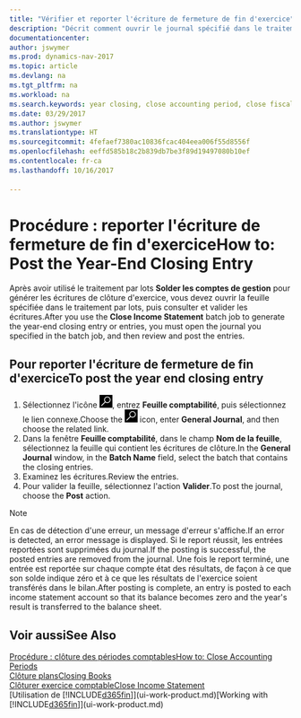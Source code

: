```yaml
---
title: "Vérifier et reporter l'écriture de fermeture de fin d'exercice"
description: "Décrit comment ouvrir le journal spécifié dans le traitement en lot Fermer l'état des résultats, puis examiner et reporter l'écriture de fermeture de fin d'exercice."
documentationcenter: 
author: jswymer
ms.prod: dynamics-nav-2017
ms.topic: article
ms.devlang: na
ms.tgt_pltfrm: na
ms.workload: na
ms.search.keywords: year closing, close accounting period, close fiscal year, bank account detailed trial balance
ms.date: 03/29/2017
ms.author: jswymer
ms.translationtype: HT
ms.sourcegitcommit: 4fefaef7380ac10836fcac404eea006f55d8556f
ms.openlocfilehash: eeffd585b18c2b839db7be3f89d19497080b10ef
ms.contentlocale: fr-ca
ms.lasthandoff: 10/16/2017

---
```

# <a name="how-to-post-the-year-end-closing-entry"></a><span data-ttu-id="7a10c-103">Procédure : reporter l'écriture de fermeture de fin d'exercice</span><span class="sxs-lookup"><span data-stu-id="7a10c-103">How to: Post the Year-End Closing Entry</span></span>
<span data-ttu-id="7a10c-104">Après avoir utilisé le traitement par lots **Solder les comptes de gestion** pour générer les écritures de clôture d'exercice, vous devez ouvrir la feuille spécifiée dans le traitement par lots, puis consulter et valider les écritures.</span><span class="sxs-lookup"><span data-stu-id="7a10c-104">After you use the **Close Income Statement** batch job to generate the year-end closing entry or entries, you must open the journal you specified in the batch job, and then review and post the entries.</span></span>

## <a name="to-post-the-year-end-closing-entry"></a><span data-ttu-id="7a10c-105">Pour reporter l'écriture de fermeture de fin d'exercice</span><span class="sxs-lookup"><span data-stu-id="7a10c-105">To post the year end closing entry</span></span>
1. <span data-ttu-id="7a10c-106">Sélectionnez l'icône ![Page ou état pour la recherche](media/ui-search/search_small.png "Page ou état pour la recherche"), entrez **Feuille comptabilité**, puis sélectionnez le lien connexe.</span><span class="sxs-lookup"><span data-stu-id="7a10c-106">Choose the ![Search for Page or Report](media/ui-search/search_small.png "Search for Page or Report icon") icon, enter **General Journal**, and then choose the related link.</span></span>
2. <span data-ttu-id="7a10c-107">Dans la fenêtre **Feuille comptabilité**, dans le champ **Nom de la feuille**, sélectionnez la feuille qui contient les écritures de clôture.</span><span class="sxs-lookup"><span data-stu-id="7a10c-107">In the **General Journal** window, in the **Batch Name** field, select the batch that contains the closing entries.</span></span>
3. <span data-ttu-id="7a10c-108">Examinez les écritures.</span><span class="sxs-lookup"><span data-stu-id="7a10c-108">Review the entries.</span></span>
4. <span data-ttu-id="7a10c-109">Pour valider la feuille, sélectionnez l'action **Valider**.</span><span class="sxs-lookup"><span data-stu-id="7a10c-109">To post the journal, choose the **Post** action.</span></span>

> [!NOTE]  
>   <span data-ttu-id="7a10c-110">En cas de détection d'une erreur, un message d'erreur s'affiche.</span><span class="sxs-lookup"><span data-stu-id="7a10c-110">If an error is detected, an error message is displayed.</span></span> <span data-ttu-id="7a10c-111">Si le report réussit, les entrées reportées sont supprimées du journal.</span><span class="sxs-lookup"><span data-stu-id="7a10c-111">If the posting is successful, the posted entries are removed from the journal.</span></span> <span data-ttu-id="7a10c-112">Une fois le report terminé, une entrée est reportée sur chaque compte état des résultats, de façon à ce que son solde indique zéro et à ce que les résultats de l'exercice soient transférés dans le bilan.</span><span class="sxs-lookup"><span data-stu-id="7a10c-112">After posting is complete, an entry is posted to each income statement account so that its balance becomes zero and the year's result is transferred to the balance sheet.</span></span>

## <a name="see-also"></a><span data-ttu-id="7a10c-113">Voir aussi</span><span class="sxs-lookup"><span data-stu-id="7a10c-113">See Also</span></span>
[<span data-ttu-id="7a10c-114">Procédure : clôture des périodes comptables</span><span class="sxs-lookup"><span data-stu-id="7a10c-114">How to: Close Accounting Periods</span></span>](year-close-account-periods.md)  
[<span data-ttu-id="7a10c-115">Clôture plans</span><span class="sxs-lookup"><span data-stu-id="7a10c-115">Closing Books</span></span>](year-close-books.md)  
[<span data-ttu-id="7a10c-116">Clôturer exercice comptable</span><span class="sxs-lookup"><span data-stu-id="7a10c-116">Close Income Statement</span></span>](year-close-income-statement.md)  
<span data-ttu-id="7a10c-117">[Utilisation de [!INCLUDE[d365fin](includes/d365fin_md.md)]](ui-work-product.md)</span><span class="sxs-lookup"><span data-stu-id="7a10c-117">[Working with [!INCLUDE[d365fin](includes/d365fin_md.md)]](ui-work-product.md)</span></span>

